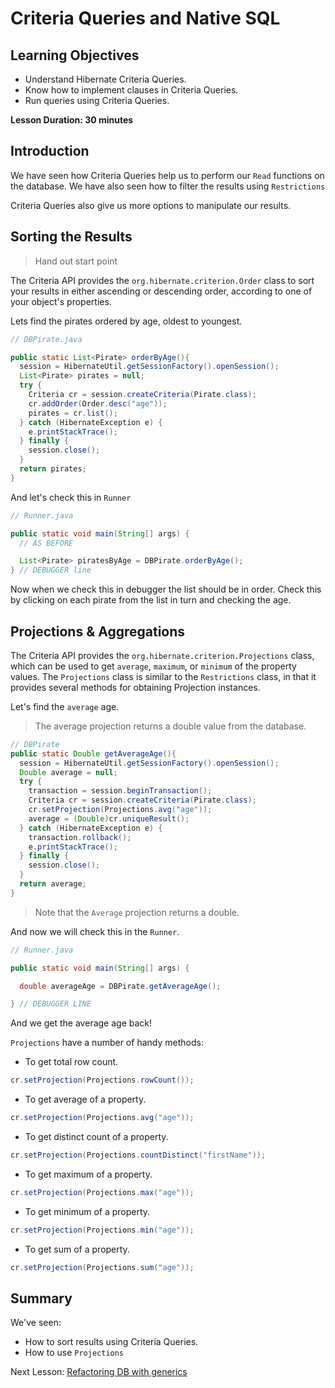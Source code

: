 # Criteria Queries and Native SQL

## Learning Objectives

- Understand Hibernate Criteria Queries.
- Know how to implement clauses in Criteria Queries.
- Run queries using Criteria Queries.

**Lesson Duration: 30 minutes**

## Introduction

We have seen how Criteria Queries help us to perform our `Read` functions on the database. We have also seen how to filter the results using `Restrictions`

Criteria Queries also give us more options to manipulate our results.

## Sorting the Results

> Hand out start point

The Criteria API provides the `org.hibernate.criterion.Order` class to sort your results in either ascending or descending order, according to one of your object's properties.

Lets find the pirates ordered by age, oldest to youngest.

```java
// DBPirate.java

public static List<Pirate> orderByAge(){
  session = HibernateUtil.getSessionFactory().openSession();
  List<Pirate> pirates = null;
  try {
    Criteria cr = session.createCriteria(Pirate.class);
    cr.addOrder(Order.desc("age"));
    pirates = cr.list();
  } catch (HibernateException e) {
    e.printStackTrace();
  } finally {
    session.close();
  }
  return pirates;
}
```

And let's check this in `Runner`

```java
// Runner.java

public static void main(String[] args) {
  // AS BEFORE

  List<Pirate> piratesByAge = DBPirate.orderByAge();
} // DEBUGGER line

```

Now when we check this in debugger the list should be in order. Check this by clicking on each pirate from the list in turn and checking the age.

## Projections & Aggregations

The Criteria API provides the `org.hibernate.criterion.Projections` class, which can be used to get `average`, `maximum`, or `minimum` of the property values. The `Projections` class is similar to the `Restrictions` class, in that it provides several methods for obtaining Projection instances.

Let's find the `average` age.

> The average projection returns a double value from the database.

```java
// DBPirate
public static Double getAverageAge(){
  session = HibernateUtil.getSessionFactory().openSession();
  Double average = null;
  try {
    transaction = session.beginTransaction();
    Criteria cr = session.createCriteria(Pirate.class);
    cr.setProjection(Projections.avg("age"));
    average = (Double)cr.uniqueResult();
  } catch (HibernateException e) {
    transaction.rollback();
    e.printStackTrace();
  } finally {
    session.close();
  }
  return average;
}
```

> Note that the `Average` projection returns a double.

And now we will check this in the `Runner`.

```java
// Runner.java

public static void main(String[] args) {

  double averageAge = DBPirate.getAverageAge();

} // DEBUGGER LINE

```

And we get the average age back!

`Projections` have a number of handy methods:

- To get total row count.
```java
cr.setProjection(Projections.rowCount());
```

- To get average of a property.
```java
cr.setProjection(Projections.avg("age"));
```

- To get distinct count of a property.
```java
cr.setProjection(Projections.countDistinct("firstName"));
```

- To get maximum of a property.
```java
cr.setProjection(Projections.max("age"));
```

- To get minimum of a property.
```java
cr.setProjection(Projections.min("age"));
```

- To get sum of a property.
```java
cr.setProjection(Projections.sum("age"));
```


## Summary

We've seen:
 - How to sort results using Criteria Queries.
 - How to use `Projections`

 Next Lesson: [Refactoring DB with generics](refactor_db_with_generics.md)
